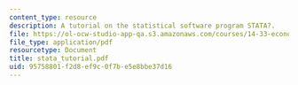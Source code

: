 ```yaml
---
content_type: resource
description: A tutorial on the statistical software program STATA?.
file: https://ol-ocw-studio-app-qa.s3.amazonaws.com/courses/14-33-economics-research-and-communication-spring-2005/95758801f2d8ef9c0f7be5e8bbe37d16_stata_tutorial.pdf
file_type: application/pdf
resourcetype: Document
title: stata_tutorial.pdf
uid: 95758801-f2d8-ef9c-0f7b-e5e8bbe37d16
---
```

